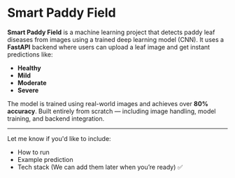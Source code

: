 <h1>Smart Paddy Field</h1>

**Smart Paddy Field** is a machine learning project that detects paddy leaf diseases from images using a trained deep learning model (CNN).
It uses a **FastAPI** backend where users can upload a leaf image and get instant predictions like:

* **Healthy**
* **Mild**
* **Moderate**
* **Severe**

The model is trained using real-world images and achieves over **80% accuracy**.
Built entirely from scratch — including image handling, model training, and backend integration.

---

Let me know if you'd like to include:

* How to run
* Example prediction
* Tech stack
  (We can add them later when you’re ready) ✅
